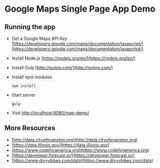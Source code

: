 # Google Maps Single Page App Demo

## Running the app

* Get a Google Maps API Key [https://developers.google.com/maps/documentation/javascript/](https://developers.google.com/maps/documentation/javascript/)

* Install Node.js [https://nodejs.org/en/](https://nodejs.org/en/)

* Install Gulp [http://gulpjs.com/](http://gulpjs.com/)

* Install npm modules

      npm install

* Start server

      gulp

* Visit [http://localhost:8080/map-demo/](http://localhost:8080/map-demo/)

## More Resources

* [http://data.cityofevanston.org](http://data.cityofevanston.org)
* [https://data.illinois.gov](https://data.illinois.gov)
* [https://www.codeforamerica.org](https://www.codeforamerica.org)
* [https://developer.forecast.io/](https://developer.forecast.io/)
* [https://www.divvybikes.com/data](https://www.divvybikes.com/data)
